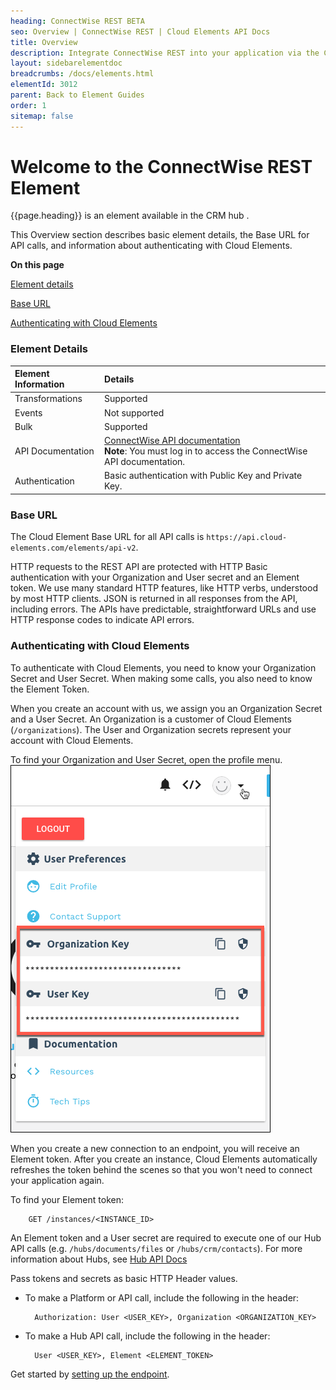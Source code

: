 ```yaml
---
heading: ConnectWise REST BETA
seo: Overview | ConnectWise REST | Cloud Elements API Docs
title: Overview
description: Integrate ConnectWise REST into your application via the Cloud Elements APIs.
layout: sidebarelementdoc
breadcrumbs: /docs/elements.html
elementId: 3012
parent: Back to Element Guides
order: 1
sitemap: false
---
```


# Welcome to the ConnectWise REST Element

{{page.heading}} is an element available in the CRM hub .

This Overview section describes basic element details, the Base URL for API calls, and information about authenticating with Cloud Elements.

__On this page__

[Element details](#element-details)

[Base URL](#base-url)

[Authenticating with Cloud Elements](#authenticating-with-cloud-elements)

### Element Details

| Element Information | Details     |
| :------------- | :------------- |
| Transformations       | Supported    |
| Events | Not supported|
| Bulk | Supported |
| API Documentation | [ConnectWise API documentation](https://developer.connectwise.com/Documentation) </br> __Note__: You must log in to access the ConnectWise API documentation.|
| Authentication | Basic authentication with Public Key and Private Key. |

### Base URL

The Cloud Element Base URL for all API calls is `https://api.cloud-elements.com/elements/api-v2`.

HTTP requests to the REST API are protected with HTTP Basic authentication with your Organization and User secret and an Element token. We use many standard HTTP features, like HTTP verbs, understood by most HTTP clients. JSON is returned in all responses from the API, including errors. The APIs have predictable, straightforward URLs and use HTTP response codes to indicate API errors.

### Authenticating with Cloud Elements

To authenticate with Cloud Elements, you need to know your Organization Secret and User Secret. When making some calls, you also need to know the Element Token.

When you create an account with us, we assign you an Organization Secret and a User Secret. An Organization is a customer of Cloud Elements (`/organizations`). The User and Organization secrets represent your account with Cloud Elements.

To find your Organization and User Secret, open the profile menu.
![Secrets](../img/Org-User-Secret-C2.png)

When you create a new connection to an endpoint, you will receive an Element token. After you create an instance, Cloud Elements automatically refreshes the token behind the scenes so that you won't need to connect your application again.

To find your Element token:

        GET /instances/<INSTANCE_ID>

An Element token and a User secret are required to execute one of our Hub API calls (e.g. `/hubs/documents/files` or `/hubs/crm/contacts`). For more information about Hubs, see [Hub API Docs](../../hubs/hub-docs)

Pass tokens and secrets as basic HTTP Header values.

* To make a Platform or API call, include the following in the header:

        Authorization: User <USER_KEY>, Organization <ORGANIZATION_KEY>

* To make a Hub API call, include the following in the header:

        User <USER_KEY>, Element <ELEMENT_TOKEN>

Get started by [setting up the endpoint](connectwise-rest-endpoint-setup.html).
